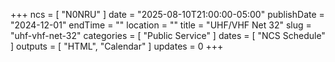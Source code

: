 +++
ncs = [ "N0NRU" ]
date = "2025-08-10T21:00:00-05:00"
publishDate = "2024-12-01"
endTime = ""
location = ""
title = "UHF/VHF Net 32"
slug = "uhf-vhf-net-32"
categories = [ "Public Service" ]
dates = [ "NCS Schedule" ]
outputs = [ "HTML", "Calendar" ]
updates = 0
+++
